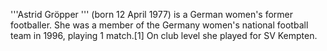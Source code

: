 '''Astrid Gröpper ''' (born 12 April 1977) is a German women's former footballer. She was a member of the Germany women's national football team in 1996, playing 1 match.[1] On club level she played for SV Kempten.
